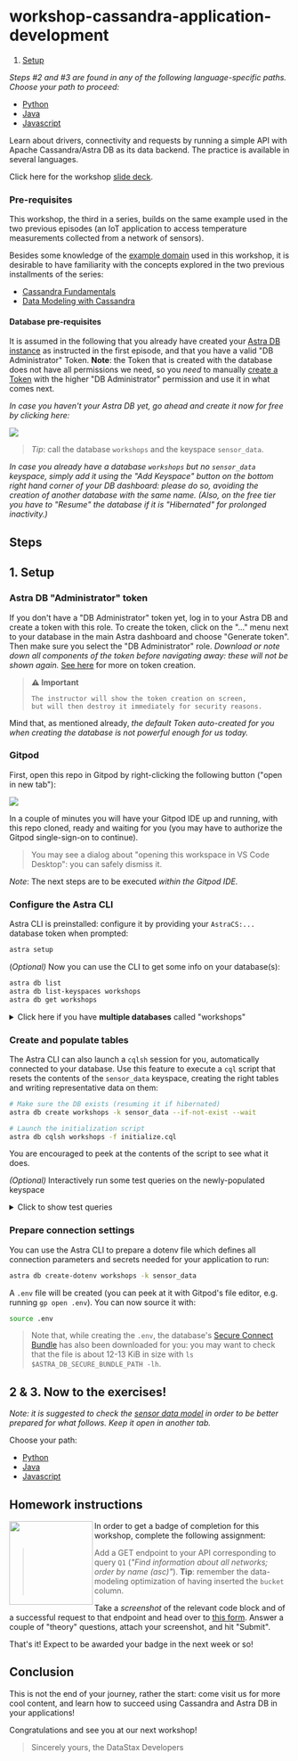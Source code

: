 # workshop-cassandra-application-development

1. [Setup](#1-setup)

_Steps #2 and #3 are found in any of the following language-specific paths. Choose your path to proceed:_

- [Python](python/Python_README.md)
- [Java](java/Java_README.md)
- [Javascript](javascript/Javascript_README.md)

Learn about drivers, connectivity and requests by running a simple API with
Apache Cassandra/Astra DB as its data backend. The practice is available in several languages.

Click here for the workshop [slide deck](slides/slides.pdf).

### Pre-requisites

This workshop, the third in a series, builds on the same example used in the two previous episodes (an IoT application to access temperature measurements collected from a network of sensors).

Besides some knowledge of the [example domain](https://www.datastax.com/learn/data-modeling-by-example/sensor-data-model) used in this workshop, it is desirable to have familiarity with the concepts explored in the two previous installments of the series:

- [Cassandra Fundamentals](https://github.com/datastaxdevs/workshop-cassandra-fundamentals)
- [Data Modeling with Cassandra](https://github.com/datastaxdevs/workshop-cassandra-data-modeling)

#### Database pre-requisites

It is assumed in the following that you already have created your [Astra DB instance](https://github.com/datastaxdevs/workshop-cassandra-fundamentals#4-create-your-astra-db-instance) as instructed in the first episode, and that you have a valid "DB Administrator" Token.
**Note**: the Token that is created with the database does not have all permissions we need, so you _need_ to manually [create a Token](https://awesome-astra.github.io/docs/pages/astra/create-token/) with the higher "DB Administrator" permission and use it in what comes next.

_In case you haven't your Astra DB yet, go ahead and create it now for free by clicking here:_

<a href="https://astra.dev/yt-8-10"><img src="images/create_astra_db_button.png?raw=true" /></a>

> _Tip_: call the database `workshops` and the keyspace `sensor_data`.

_In case you already have a database `workshops` but no `sensor_data` keyspace, simply add it using the "Add Keyspace" button on the bottom right hand corner of your DB dashboard: please do so, avoiding the creation of another database with the same name. (Also, on the free tier you have to "Resume" the database if it is "Hibernated" for prolonged inactivity.)_

## Steps

## 1. Setup

### Astra DB "Administrator" token

If you don't have a "DB Administrator" token yet, log in to your Astra DB
and create a token with this role.
To create the token, click on the "..." menu next to your database in the main
Astra dashboard and choose "Generate token". Then make sure you select the "DB Administrator" role.
_Download or note down all components of the token before navigating away:
these will not be shown again._
[See here](https://awesome-astra.github.io/docs/pages/astra/create-token/)
for more on token creation.

> **⚠️ Important**
> ```
> The instructor will show the token creation on screen,
> but will then destroy it immediately for security reasons.
> ```

Mind that, as mentioned already, _the default Token auto-created for you when
creating the database is not powerful enough for us today._

### Gitpod

First, open this repo in Gitpod by right-clicking the following button ("open in new tab"):

<a href="https://gitpod.io/#https://github.com/datastaxdevs/workshop-cassandra-application-development"><img src="images/open_in_gitpod.svg?raw=true" /></a>

In a couple of minutes you will have your Gitpod IDE up and running, with this repo cloned, ready and waiting for you (you may have to authorize the Gitpod single-sign-on to continue).

> You may see a dialog about "opening this workspace in VS Code Desktop": you can safely dismiss it.

_Note_: The next steps are to be executed _within the Gitpod IDE._

### Configure the Astra CLI

Astra CLI is preinstalled: configure it by providing your
`AstraCS:...` database token when prompted:

```bash
astra setup
```

(_Optional)_ Now you can use the CLI to get some info on your database(s):

```bash
astra db list
astra db list-keyspaces workshops
astra db get workshops
```

<details><summary>Click here if you have <strong>multiple databases</strong> called "workshops"</summary>

DB names are not required to be unique: what _is_ unique is the ["Database ID"](https://awesome-astra.github.io/docs/pages/astra/faq/#where-should-i-find-a-database-identifier).

In case you find yourself having more than one "workshops" database, you can provide the ID instead of the name to the CLI commands
and, being able to unambiguously determine the target, it will work flawlessly.

</details>

### Create and populate tables

The Astra CLI can also launch a `cqlsh` session for you, automatically connected to your database. Use this feature to execute a `cql` script that resets the contents of the `sensor_data` keyspace, creating the right tables and writing representative data on them:

```bash
# Make sure the DB exists (resuming it if hibernated)
astra db create workshops -k sensor_data --if-not-exist --wait

# Launch the initialization script
astra db cqlsh workshops -f initialize.cql
```

You are encouraged to peek at the contents of the script to see what it does.

_(Optional)_ Interactively run some test queries on the newly-populated keyspace

<details><summary>Click to show test queries</summary>

Open an interactive `cqlsh` shell with:

```bash
astra db cqlsh workshops -k sensor_data
```

Now you can copy-paste any of the queries below and execute them with the <kbd>Enter</kbd> key:

```sql
-- Q1 (note 'all' is the only partition key in this table)
SELECT  name, description, region, num_sensors
FROM    networks
WHERE   bucket = 'all';

-- Q2
SELECT  date_hour, avg_temperature, latitude, longitude, sensor
FROM    temperatures_by_network
WHERE   network    = 'forest-net'
  AND   week       = '2020-07-05'
  AND   date_hour >= '2020-07-05'
  AND   date_hour  < '2020-07-07';

-- Q3
SELECT  *
FROM    sensors_by_network
WHERE   network = 'forest-net';

-- Q4
SELECT  timestamp, value
FROM    temperatures_by_sensor
WHERE   sensor = 's1003'
  AND   date   = '2020-07-06';

```

To close `cqlsh` and get back to the shell prompt, execute the `EXIT` command.

</details>

### Prepare connection settings

You can use the Astra CLI to prepare a dotenv file which defines all connection
parameters and secrets needed for your application to run:

```bash
astra db create-dotenv workshops -k sensor_data
```

A `.env` file will be created (you can peek at it with Gitpod's file editor, e.g. running `gp open .env`).
You can now source it with:

```bash
source .env
```

> Note that, while creating the `.env`, the database's [Secure Connect Bundle](https://awesome-astra.github.io/docs/pages/astra/download-scb/)
> has also been downloaded for you: you may want to check that the file
> is about 12-13 KiB in size with `ls $ASTRA_DB_SECURE_BUNDLE_PATH -lh`.

## 2 & 3. Now to the exercises!

_Note: it is suggested to check the [sensor data model](https://www.datastax.com/learn/data-modeling-by-example/sensor-data-model) in order to be better prepared for what follows. Keep it open in another tab._

Choose your path:

- [Python](python/Python_README.md)
- [Java](java/Java_README.md)
- [Javascript](javascript/Javascript_README.md)

## Homework instructions

<img src="images/api-micro.png?raw=true" width="150" align="left" />

In order to get a badge of completion for this workshop, complete the following assignment:

> Add a GET endpoint to your API corresponding to query `Q1`
> (_"Find information about all networks; order by name (asc)"_).
> **Tip**: remember the data-modeling optimization of having inserted the `bucket` column.

Take a _screenshot_ of the relevant code block and of a successful request to that endpoint and head over to [this form](https://dtsx.io/homework-appdev). Answer a couple of "theory" questions, attach your screenshot, and hit "Submit".

That's it! Expect to be awarded your badge in the next week or so!

## Conclusion

This is not the end of your journey, rather the start: come visit us for more cool content, and learn how to succeed using Cassandra and Astra DB in your applications!

Congratulations and see you at our next workshop!

> Sincerely yours, the DataStax Developers
